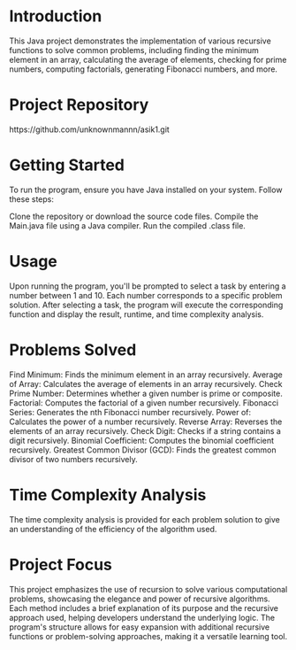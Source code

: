 <h1>Introduction</h1>
            
This Java project demonstrates the implementation of various recursive functions to solve common problems, including finding the minimum element in an array, calculating the average of elements, checking for prime numbers, computing factorials, generating Fibonacci numbers, and more.
<h1>Project Repository</h1>
https://github.com/unknownmannn/asik1.git

<h1>Getting Started</h1>
To run the program, ensure you have Java installed on your system. Follow these steps:

Clone the repository or download the source code files.
Compile the Main.java file using a Java compiler.
Run the compiled .class file.
<h1>Usage</h1>
Upon running the program, you'll be prompted to select a task by entering a number between 1 and 10. Each number corresponds to a specific problem solution. After selecting a task, the program will execute the corresponding function and display the result, runtime, and time complexity analysis.

<h1>Problems Solved</h1>
Find Minimum: Finds the minimum element in an array recursively.
Average of Array: Calculates the average of elements in an array recursively.
Check Prime Number: Determines whether a given number is prime or composite.
Factorial: Computes the factorial of a given number recursively.
Fibonacci Series: Generates the nth Fibonacci number recursively.
Power of: Calculates the power of a number recursively.
Reverse Array: Reverses the elements of an array recursively.
Check Digit: Checks if a string contains a digit recursively.
Binomial Coefficient: Computes the binomial coefficient recursively.
Greatest Common Divisor (GCD): Finds the greatest common divisor of two numbers recursively.
<h1>Time Complexity Analysis</h1>
The time complexity analysis is provided for each problem solution to give an understanding of the efficiency of the algorithm used.
<h1>Project Focus</h1>
This project emphasizes the use of recursion to solve various computational problems, showcasing the elegance and power of recursive algorithms.
Each method includes a brief explanation of its purpose and the recursive approach used, helping developers understand the underlying logic.
The program's structure allows for easy expansion with additional recursive functions or problem-solving approaches, making it a versatile learning tool.

